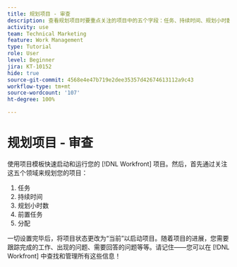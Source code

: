 ```yaml
---
title: 规划项目 - 审查
description: 查看规划项目时要重点关注的项目中的五个字段：任务、持续时间、规划小时数、前置任务和分配。
activity: use
team: Technical Marketing
feature: Work Management
type: Tutorial
role: User
level: Beginner
jira: KT-10152
hide: true
source-git-commit: 4568e4e47b719e2dee35357d42674613112a9c43
workflow-type: tm+mt
source-wordcount: '107'
ht-degree: 100%

---
```


# 规划项目 - 审查

使用项目模板快速启动和运行您的 [!DNL  Workfront] 项目。然后，首先通过关注这五个领域来规划您的项目：

1. 任务
1. 持续时间
1. 规划小时数
1. 前置任务
1. 分配

一切设置完毕后，将项目状态更改为“当前”以启动项目。随着项目的进展，您需要跟踪完成的工作、出现的问题、需要回答的问题等等。请记住——您可以在 [!DNL Workfront] 中查找和管理所有这些信息！

<!--
footer urls for the LP
Plan a project 
Edit projects
Overview of the project planned start date
Overview of the project planned completion date
Tasks overview
Task duration and duration types 
Use task predecessors 
Modify multiple user assignments in a task list
Notifications: Information about work assigned to me 
-->
